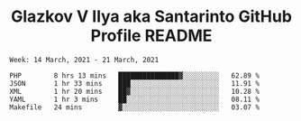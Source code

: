 <h1 align="center">Glazkov V Ilya aka Santarinto GitHub Profile README</h1>

<!--START_SECTION:waka-->
```text
Week: 14 March, 2021 - 21 March, 2021

PHP        8 hrs 13 mins   ███████████████▓░░░░░░░░░   62.89 % 
JSON       1 hr 33 mins    ███░░░░░░░░░░░░░░░░░░░░░░   11.91 % 
XML        1 hr 20 mins    ██▓░░░░░░░░░░░░░░░░░░░░░░   10.28 % 
YAML       1 hr 3 mins     ██░░░░░░░░░░░░░░░░░░░░░░░   08.11 % 
Makefile   24 mins         ▓░░░░░░░░░░░░░░░░░░░░░░░░   03.07 % 
```
<!--END_SECTION:waka-->